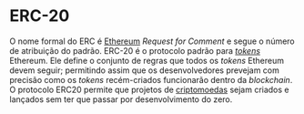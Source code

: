 # ERC-20 

O nome formal do ERC é [Ethereum](Ethereum.md) _Request for Comment_ e segue o número de atribuição do padrão. ERC-20 é o protocolo padrão para [_tokens_](Token.md) Ethereum. Ele define o conjunto de regras que todos os _tokens_ Ethereum devem seguir; permitindo assim que os desenvolvedores prevejam com precisão como os _tokens_ recém-criados funcionarão dentro da _blockchain_. O protocolo ERC20 permite que projetos de [criptomoedas](Criptomoedas.md) sejam criados e lançados sem ter que passar por desenvolvimento do zero.
